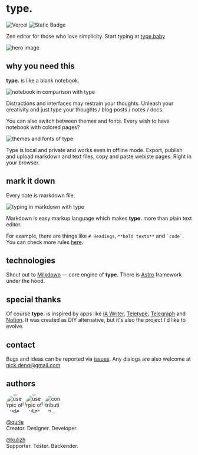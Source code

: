 # type.

![Vercel](https://vercelbadge.vercel.app/api/qurle/type?style=flat) ![Static Badge](https://img.shields.io/badge/badass-code-white?style=flat)


Zen editor for those who love simplicity. Start typing at [type.baby](https://type.baby/)

![hero image](https://github.com/qurle/type/blob/main/.github/hero.png)

## why you need this
**type.** is like a blank notebook. 

![notebook in comparison with type](https://github.com/qurle/type/blob/main/.github/notebook.png)


Distractions and interfaces may restrain your thoughts. Unleash your creativity and just type your thoughts / blog posts / notes / docs.

You can also switch between themes and fonts. Every wish to have notebook with colored pages?

![themes and fonts of type](https://github.com/qurle/type/blob/main/.github/style.png)


Type is local and private and works even in offline mode. Export, publish and upload markdown and text files, copy and paste webiste pages. Right in your browser. 

## mark it down
Every note is markdown file. 

![typing in markdown with type](https://github.com/qurle/type/blob/main/.github/demo.gif)

Markdown is easy markup language which makes **type.** more than plain text editor. 

For example, there are things like `# Headings`, `**bold texts**` and <code>\`code\`</code>. You can check more rules [here](https://www.markdownguide.org/basic-syntax/).

## technologies
Shout out to [Milkdown](https://milkdown.dev/) — core engine of **type.** There is [Astro](https://github.com/withastro/astro) framework under the hood.


## special thanks
Of course **type.** is inspired by apps like [iA Writer](https://ia.net/writer), [Teletype](https://teletype.in/), [Telegraph](https://telegra.ph/) and [Notion](https://notion.so/). It was created as DIY alternative, but it's also the project I'd like to evolve.

## contact
Bugs and ideas can be reported via [issues](https://github.com/qurle/type/issues).
Any dialogs are also welcome at [nick.denq@gmail.com](mailto:nick.denq@gmail.com?subject=type.).

## authors
<p><a href="" target="_blank"><img alt="userpic of qurle" src="https://avatars.githubusercontent.com/u/32414396?v=4" width="48" style="border-radius: 999px"/></a>
<a href="" target="_blank"><img alt="userpic of kulizh" src="https://avatars.githubusercontent.com/u/32977836?v=4" width="48" style="border-radius: 999px"/></a>
<a href="https://github.com/qurle/type/fork" target="_blank"><img alt="contribution plus sign" src="https://github.com/qurle/type/blob/main/.github/add.svg" width="48" style="border-radius: 999px"/></a></p>

[@qurle](https://github.com/qurle)<br/>
Creator. Designer. Developer.

[@kulizh](https://github.com/kulizh)<br/>
Supporter. Tester. Backender.

